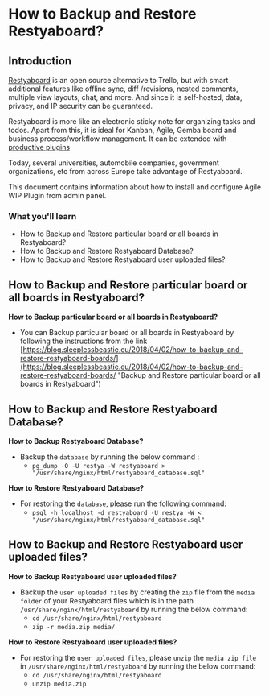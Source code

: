 # How to Backup and Restore Restyaboard?

## Introduction

[Restyaboard](https://restya.com/board) is an open source alternative to Trello, but with smart additional features like offline sync, diff /revisions, nested comments, multiple view layouts, chat, and more. And since it is self-hosted, data, privacy, and IP security can be guaranteed.

Restyaboard is more like an electronic sticky note for organizing tasks and todos. Apart from this, it is ideal for Kanban, Agile, Gemba board and business process/workflow management. It can be extended with [productive plugins](https://restya.com/board/apps "productive plugins")

Today, several universities, automobile companies, government organizations, etc from across Europe take advantage of Restyaboard.

This document contains information about how to install and configure Agile WIP Plugin from admin panel.

### What you'll learn

*   How to Backup and Restore particular board or all boards in Restyaboard?
*   How to Backup and Restore Restyaboard Database?
*   How to Backup and Restore Restyaboard user uploaded files?

## How to Backup and Restore particular board or all boards in Restyaboard?

**How to Backup particular board or all boards in Restyaboard?**

*   You can Backup particular board or all boards in Restyaboard by following the instructions from the link [https://blog.sleeplessbeastie.eu/2018/04/02/how-to-backup-and-restore-restyaboard-boards/](https://blog.sleeplessbeastie.eu/2018/04/02/how-to-backup-and-restore-restyaboard-boards/ "Backup and Restore particular board or all boards in Restyaboard")

## How to Backup and Restore Restyaboard Database?

**How to Backup Restyaboard Database?**

*   Backup the `database` by running the below command :
    *   `pg_dump -O -U restya -W restyaboard > "/usr/share/nginx/html/restyaboard_database.sql"`

**How to Restore Restyaboard Database?**

*   For restoring the `database`, please run the following command:
    *   `psql -h localhost -d restyaboard -U restya -W < "/usr/share/nginx/html/restyaboard_database.sql"`

## How to Backup and Restore Restyaboard user uploaded files?

**How to Backup Restyaboard user uploaded files?**

*   Backup the `user uploaded files` by creating the `zip` file from the `media folder` of your Restyaboard files which is in the path `/usr/share/nginx/html/restyaboard` by running the below command:
    *   `cd /usr/share/nginx/html/restyaboard`
    *   `zip -r media.zip media/`

**How to Restore Restyaboard user uploaded files?**

*   For restoring the `user uploaded files`, please `unzip` the `media zip file` in `/usr/share/nginx/html/restyaboard` by running the below command:
    *   `cd /usr/share/nginx/html/restyaboard`
    *   `unzip media.zip`